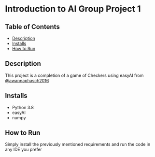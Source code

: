 # Introduction to AI Group Project 1

## Table of Contents
* [Description](#description)
* [Installs](#installs)
* [How to Run](#how-to-run)

## Description
This project is a completion of a game of Checkers using easyAI from [@awannaphasch2016](https://github.com/Awannaphasch2016/checker_easyAI)

## Installs
* Python 3.8
* easyAI
* numpy

## How to Run
Simply install the previously mentioned requirements and run the code in any IDE you prefer

